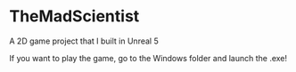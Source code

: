 # TheMadScientist
A 2D game project that I built in Unreal 5

If you want to play the game, go to the Windows folder and launch the .exe! 